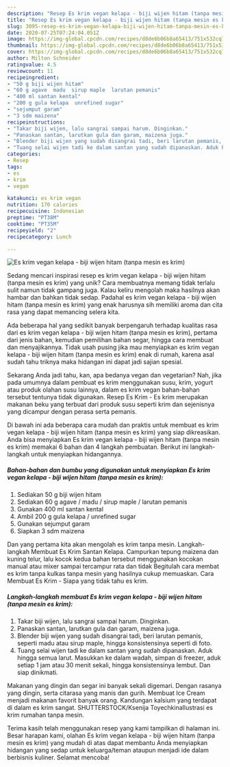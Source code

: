 ```yaml
---
description: "Resep Es krim vegan kelapa - biji wijen hitam (tanpa mesin es krim), Bikin Ngiler"
title: "Resep Es krim vegan kelapa - biji wijen hitam (tanpa mesin es krim), Bikin Ngiler"
slug: 3095-resep-es-krim-vegan-kelapa-biji-wijen-hitam-tanpa-mesin-es-krim-bikin-ngiler
date: 2020-07-25T07:24:04.051Z
image: https://img-global.cpcdn.com/recipes/d8de6b06b8a65413/751x532cq70/es-krim-vegan-kelapa-biji-wijen-hitam-tanpa-mesin-es-krim-foto-resep-utama.jpg
thumbnail: https://img-global.cpcdn.com/recipes/d8de6b06b8a65413/751x532cq70/es-krim-vegan-kelapa-biji-wijen-hitam-tanpa-mesin-es-krim-foto-resep-utama.jpg
cover: https://img-global.cpcdn.com/recipes/d8de6b06b8a65413/751x532cq70/es-krim-vegan-kelapa-biji-wijen-hitam-tanpa-mesin-es-krim-foto-resep-utama.jpg
author: Milton Schneider
ratingvalue: 4.5
reviewcount: 11
recipeingredient:
- "50 g biji wijen hitam"
- "60 g agave  madu  sirup maple  larutan pemanis"
- "400 ml santan kental"
- "200 g gula kelapa  unrefined sugar"
- "sejumput garam"
- "3 sdm maizena"
recipeinstructions:
- "Takar biji wijen, lalu sangrai sampai harum. Dinginkan."
- "Panaskan santan, larutkan gula dan garam, maizena juga."
- "Blender biji wijen yang sudah disangrai tadi, beri larutan pemanis, seperti madu atau sirup maple, hingga konsistensinya seperti di foto."
- "Tuang selai wijen tadi ke dalam santan yang sudah dipanaskan. Aduk hingga semua larut. Masukkan ke dalam wadah, simpan di freezer, aduk setiap 1 jam atau 30 menit sekali, hingga konsistensinya lembut. Dan siap dinikmati."
categories:
- Resep
tags:
- es
- krim
- vegan

katakunci: es krim vegan 
nutrition: 170 calories
recipecuisine: Indonesian
preptime: "PT38M"
cooktime: "PT35M"
recipeyield: "2"
recipecategory: Lunch

---
```



![Es krim vegan kelapa - biji wijen hitam (tanpa mesin es krim)](https://img-global.cpcdn.com/recipes/d8de6b06b8a65413/751x532cq70/es-krim-vegan-kelapa-biji-wijen-hitam-tanpa-mesin-es-krim-foto-resep-utama.jpg)

Sedang mencari inspirasi resep es krim vegan kelapa - biji wijen hitam (tanpa mesin es krim) yang unik? Cara membuatnya memang tidak terlalu sulit namun tidak gampang juga. Kalau keliru mengolah maka hasilnya akan hambar dan bahkan tidak sedap. Padahal es krim vegan kelapa - biji wijen hitam (tanpa mesin es krim) yang enak harusnya sih memiliki aroma dan cita rasa yang dapat memancing selera kita.

Ada beberapa hal yang sedikit banyak berpengaruh terhadap kualitas rasa dari es krim vegan kelapa - biji wijen hitam (tanpa mesin es krim), pertama dari jenis bahan, kemudian pemilihan bahan segar, hingga cara membuat dan menyajikannya. Tidak usah pusing jika mau menyiapkan es krim vegan kelapa - biji wijen hitam (tanpa mesin es krim) enak di rumah, karena asal sudah tahu triknya maka hidangan ini dapat jadi sajian spesial.

Sekarang Anda jadi tahu, kan, apa bedanya vegan dan vegetarian? Nah, jika pada umumnya dalam pembuat es krim menggunakan susu, krim, yogurt atau produk olahan susu lainnya, dalam es krim vegan bahan-bahan tersebut tentunya tidak digunakan. Resep Es Krim - Es krim merupakan makanan beku yang terbuat dari produk susu seperti krim dan sejenisnya yang dicampur dengan perasa serta pemanis.


Di bawah ini ada beberapa cara mudah dan praktis untuk membuat es krim vegan kelapa - biji wijen hitam (tanpa mesin es krim) yang siap dikreasikan. Anda bisa menyiapkan Es krim vegan kelapa - biji wijen hitam (tanpa mesin es krim) memakai 6 bahan dan 4 langkah pembuatan. Berikut ini langkah-langkah untuk menyiapkan hidangannya.

<!--inarticleads1-->

##### Bahan-bahan dan bumbu yang digunakan untuk menyiapkan Es krim vegan kelapa - biji wijen hitam (tanpa mesin es krim):

1. Sediakan 50 g biji wijen hitam
1. Sediakan 60 g agave / madu / sirup maple / larutan pemanis
1. Gunakan 400 ml santan kental
1. Ambil 200 g gula kelapa / unrefined sugar
1. Gunakan sejumput garam
1. Siapkan 3 sdm maizena


Dan yang pertama kita akan mengolah es krim tanpa mesin. Langkah-langkah Membuat Es Krim Santan Kelapa. Campurkan tepung maizena dan kuning telur, lalu kocok kedua bahan tersebut menggunakan kocokan manual atau mixer sampai tercampur rata dan tidak Begitulah cara membat es krim tanpa kulkas tanpa mesin yang hasilnya cukup memuaskan. Cara Membuat Es Krim - Siapa yang tidak tahu es krim. 

<!--inarticleads2-->

##### Langkah-langkah membuat Es krim vegan kelapa - biji wijen hitam (tanpa mesin es krim):

1. Takar biji wijen, lalu sangrai sampai harum. Dinginkan.
1. Panaskan santan, larutkan gula dan garam, maizena juga.
1. Blender biji wijen yang sudah disangrai tadi, beri larutan pemanis, seperti madu atau sirup maple, hingga konsistensinya seperti di foto.
1. Tuang selai wijen tadi ke dalam santan yang sudah dipanaskan. Aduk hingga semua larut. Masukkan ke dalam wadah, simpan di freezer, aduk setiap 1 jam atau 30 menit sekali, hingga konsistensinya lembut. Dan siap dinikmati.


Makanan yang dingin dan segar ini banyak sekali digemari. Dengan rasanya yang dingin, serta citarasa yang manis dan gurih. Membuat Ice Cream menjadi makanan favorit banyak orang. Kandungan kalsium yang terdapat di dalam es krim sangat. SHUTTERSTOCK/Ksenija ToyechkinaIlustrasi es krim rumahan tanpa mesin. 

Terima kasih telah menggunakan resep yang kami tampilkan di halaman ini. Besar harapan kami, olahan Es krim vegan kelapa - biji wijen hitam (tanpa mesin es krim) yang mudah di atas dapat membantu Anda menyiapkan hidangan yang sedap untuk keluarga/teman ataupun menjadi ide dalam berbisnis kuliner. Selamat mencoba!
